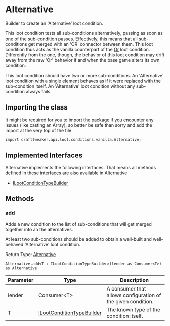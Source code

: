 # Alternative

Builder to create an 'Alternative' loot condition.

 This loot condition tests all sub-conditions alternatively, passing as soon as one of the sub-condition passes.
 Effectively, this means that all sub-conditions get merged with an 'OR' connector between them. This loot condition
 thus acts as the vanilla counterpart of the
 [Or](/vanilla/api/loot/conditions/crafttweaker/Or) loot condition.
 Differently from the one, though, the behavior of this loot condition may drift away from the raw 'Or' behavior if
 and when the base game alters its own condition.

 This loot condition should have two or more sub-conditions. An 'Alternative' loot condition with a single element
 behaves as if it were replaced with the sub-condition itself. An 'Alternative' loot condition without any
 sub-condition always fails.

## Importing the class

It might be required for you to import the package if you encounter any issues (like casting an Array), so better be safe than sorry and add the import at the very top of the file.
```zenscript
import crafttweaker.api.loot.conditions.vanilla.Alternative;
```


## Implemented Interfaces
Alternative implements the following interfaces. That means all methods defined in these interfaces are also available in Alternative

- [ILootConditionTypeBuilder](/vanilla/api/loot/conditions/ILootConditionTypeBuilder)

## Methods

### add

Adds a new condition to the list of sub-conditions that will get merged together into an the alternatives.

 At least two sub-conditions should be added to obtain a well-built and well-behaved 'Alternative' loot condition.

Return Type: [Alternative](/vanilla/api/loot/conditions/vanilla/Alternative)

```zenscript
Alternative.add<T : ILootConditionTypeBuilder>(lender as Consumer<T>) as Alternative
```

| Parameter | Type | Description |
|-----------|------|-------------|
| lender | Consumer&lt;T&gt; | A consumer that allows configuration of the given condition. |
| T | [ILootConditionTypeBuilder](/vanilla/api/loot/conditions/ILootConditionTypeBuilder) | The known type of the condition itself. |



